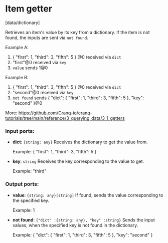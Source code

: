 # Item getter

[data/dictionary]

Retrieves an item's value by its key from a dictionary.
If the item is not found, the inputs are sent via `not found`.

Example A:
1. { "first": 1, "third": 3, "fifth": 5 } @0 received via `dict`
2. "first"@0 received via `key`
3. `value` sends 1@0

Example B:
1. { "first": 1, "third": 3, "fifth": 5 } @0 received via `dict`
2. "second"@0 received via `key`
3. `not found` sends { "dict":  { "first": 1, "third": 3, "fifth": 5 }, "key": "second" }@0

More:
https://github.com/Cranq-io/cranq-tutorials/tree/main/reference/3_querying_data/3_1_getters

### Input ports:

* __dict__: `{string: any}`
    Receives the dictionary to get the value from.
    
    Example:
    { "first": 1, "third": 3, "fifth": 5 }



* __key__: `string`
    Receives the key corresponding to the value to get.
    
    Example:
    "third"



### Output ports:

* __value__: `{string: any}[string]`
    If found, sends the value corresponding to the specified key.
    
    Example:
    1



* __not found__: `{"dict" :{string: any}, "key" :string}`
    Sends the input values, when the specified key is not found in the dictionary.
    
    Example:
    { "dict":  { "first": 1, "third": 3, "fifth": 5 }, "key": "second" }



